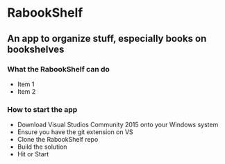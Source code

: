 # RabookShelf
## An app to organize stuff, especially books on bookshelves

### What the RabookShelf can do
* Item 1
* Item 2

### How to start the app
* Download Visual Studios Community 2015 onto your Windows system
* Ensure you have the git extension on VS
* Clone the RabookShelf repo
* Build the solution
* Hit <F5> or Start



